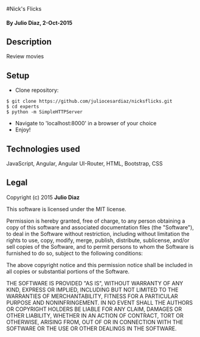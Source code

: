 #Nick's Flicks

#### By Julio Diaz, 2-Oct-2015

## Description
Review movies

## Setup

* Clone repository:
```console
$ git clone https://github.com/juliocesardiaz/nicksflicks.git
$ cd experts
$ python -m SimpleHTTPServer
```
* Navigate to 'localhost:8000' in a browser of your choice
* Enjoy!

## Technologies used

JavaScript, Angular, Angular UI-Router, HTML, Bootstrap, CSS

## Legal

Copyright (c) 2015 **Julio Diaz**

This software is licensed under the MIT license.

Permission is hereby granted, free of charge, to any person obtaining a copy
of this software and associated documentation files (the "Software"), to deal
in the Software without restriction, including without limitation the rights
to use, copy, modify, merge, publish, distribute, sublicense, and/or sell
copies of the Software, and to permit persons to whom the Software is
furnished to do so, subject to the following conditions:

The above copyright notice and this permission notice shall be included in
all copies or substantial portions of the Software.

THE SOFTWARE IS PROVIDED "AS IS", WITHOUT WARRANTY OF ANY KIND, EXPRESS OR
IMPLIED, INCLUDING BUT NOT LIMITED TO THE WARRANTIES OF MERCHANTABILITY,
FITNESS FOR A PARTICULAR PURPOSE AND NONINFRINGEMENT. IN NO EVENT SHALL THE
AUTHORS OR COPYRIGHT HOLDERS BE LIABLE FOR ANY CLAIM, DAMAGES OR OTHER
LIABILITY, WHETHER IN AN ACTION OF CONTRACT, TORT OR OTHERWISE, ARISING FROM,
OUT OF OR IN CONNECTION WITH THE SOFTWARE OR THE USE OR OTHER DEALINGS IN
THE SOFTWARE.